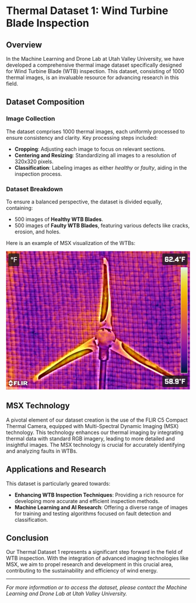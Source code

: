 # Thermal Dataset 1: Wind Turbine Blade Inspection

## Overview

In the Machine Learning and Drone Lab at Utah Valley University, we have developed a comprehensive thermal image dataset specifically designed for Wind Turbine Blade (WTB) inspection. This dataset, consisting of 1000 thermal images, is an invaluable resource for advancing research in this field.

## Dataset Composition

### Image Collection

The dataset comprises 1000 thermal images, each uniformly processed to ensure consistency and clarity. Key processing steps included:

- **Cropping**: Adjusting each image to focus on relevant sections.
- **Centering and Resizing**: Standardizing all images to a resolution of 320x320 pixels.
- **Classification**: Labeling images as either *healthy* or *faulty*, aiding in the inspection process.

### Dataset Breakdown

To ensure a balanced perspective, the dataset is divided equally, containing:

- 500 images of **Healthy WTB Blades**.
- 500 images of **Faulty WTB Blades**, featuring various defects like cracks, erosion, and holes.

Here is an example of MSX visualization of the WTBs:

![Example of Thermal Images - MSX_all_blades.jpg](MSX_all_blades.jpg)



## MSX Technology

A pivotal element of our dataset creation is the use of the FLIR C5 Compact Thermal Camera, equipped with Multi-Spectral Dynamic Imaging (MSX) technology. This technology enhances our thermal imaging by integrating thermal data with standard RGB imagery, leading to more detailed and insightful images. The MSX technology is crucial for accurately identifying and analyzing faults in WTBs.

## Applications and Research

This dataset is particularly geared towards:

- **Enhancing WTB Inspection Techniques**: Providing a rich resource for developing more accurate and efficient inspection methods.
- **Machine Learning and AI Research**: Offering a diverse range of images for training and testing algorithms focused on fault detection and classification.

## Conclusion

Our Thermal Dataset 1 represents a significant step forward in the field of WTB inspection. With the integration of advanced imaging technologies like MSX, we aim to propel research and development in this crucial area, contributing to the sustainability and efficiency of wind energy.

---

*For more information or to access the dataset, please contact the Machine Learning and Drone Lab at Utah Valley University.*
